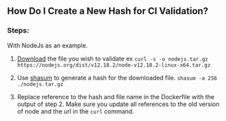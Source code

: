 ## How Do I Create a New Hash for CI Validation?

### Steps:

With NodeJs as an example.

1. [Download](https://nodejs.org/dist/) the file you wish to validate
   ex `curl -s -o nodejs.tar.gz https://nodejs.org/dist/v12.18.2/node-v12.18.2-linux-x64.tar.gz`

1. Use [shasum](https://ss64.com/osx/shasum.html) to generate a hash for the downloaded file.
   `shasum -a 256 ./nodejs.tar.gz`

1. Replace reference to the hash and file name in the Dockerfile with the output of step 2. Make sure you update all references to the old version of node and the url in the `curl` command.

